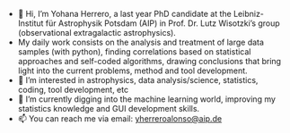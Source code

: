 - 👋 Hi, I’m Yohana Herrero, a last year PhD candidate at the Leibniz-Institut für Astrophysik Potsdam (AIP) in Prof. Dr. Lutz Wisotzki’s group (observational extragalactic astrophysics).
- My daily work consists on the analysis and treatment of large data samples (with python), finding correlations based on statistical approaches and self-coded algorithms, drawing conclusions that bring light into the current problems, method and tool development. 
- 👀 I’m interested in astrophysics, data analysis/science, statistics, coding, tool development, etc
- 🌱 I’m currently digging into the machine learning world, improving my statistics knowledge and GUI development skills.
- 📫 You can reach me via email: yherreroalonso@aip.de

<!---
YohanaHerrero/YohanaHerrero is a ✨ special ✨ repository because its `README.md` (this file) appears on your GitHub profile.
You can click the Preview link to take a look at your changes.
--->
